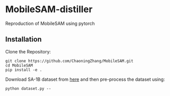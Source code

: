 # MobileSAM-distiller
Reproduction of MobileSAM using pytorch

## Installation

Clone the Repository:

```
git clone https://github.com/ChaoningZhang/MobileSAM.git
cd MobileSAM
pip install -e .
```

Download SA-1B dataset from [here](https://segment-anything.com/dataset/index.html) and then pre-process the dataset using:

```
python dataset.py --
```
